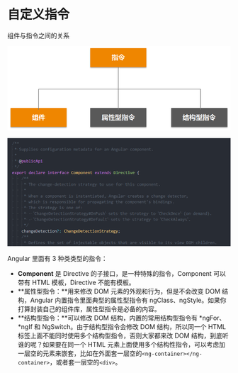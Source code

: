 # 自定义指令

组件与指令之间的关系

![组件与指令之间的关系](assets/组件与指令之间的关系.png)

![组件与指令核心源码内容](assets/组件与指令核心源码内容.png)

Angular 里面有 3 种类类型的指令：

- **Component** 是 Directive 的子接口，是一种特殊的指令，Component 可以带有 HTML 模板，Directive 不能有模板。
- **属性型指令：**用来修改 DOM 元素的外观和行为，但是不会改变 DOM 结构，Angular 内置指令里面典型的属性型指令有 ngClass、ngStyle。如果你打算封装自己的组件库，属性型指令是必备的内容。
- **结构型指令：**可以修改 DOM 结构，内置的常用结构型指令有 *ngFor、*ngIf 和 NgSwitch。由于结构型指令会修改 DOM 结构，所以同一个 HTML 标签上面不能同时使用多个结构型指令，否则大家都来改 DOM 结构，到底听谁的呢？如果要在同一个 HTML 元素上面使用多个结构性指令，可以考虑加一层空的元素来嵌套，比如在外面套一层空的`<ng-container></ng-container>`，或者套一层空的`<div>`。